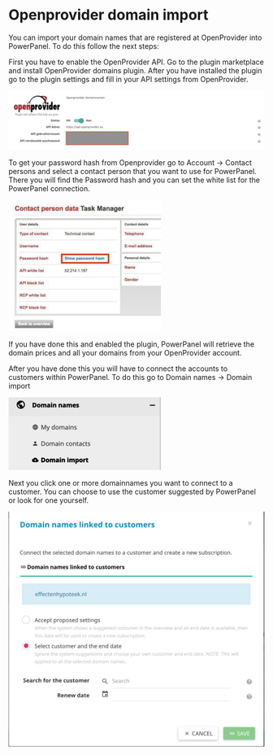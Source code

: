 # Openprovider domain import

You can import your domain names that are registered at OpenProvider into PowerPanel.
To do this follow the next steps:

First you have to enable the OpenProvider API.
Go to the plugin marketplace and install OpenProvider domains plugin. After you have installed the plugin go to the plugin settings and fill in your API settings from OpenProvider.

![openprovider settings](/images/openprovider_api_settings.png)

To get your password hash from Openprovider go to Account -> Contact persons and select a contact person that you want to use for PowerPanel.
There you will find the Password hash and you can set the white list for the PowerPanel connection.

![Openprovider api password hash](/images/openprovider_api_settings_passwordhash.jpg)

If you have done this and enabled the plugin, PowerPanel will retrieve the domain prices and all your domains from your OpenProvider account.

After you have done this you will have to connect the accounts to customers within PowerPanel. To do this go to Domain names -> Domain import

![Domain import menu](/images/domain_import_menu.png)

Next you click one or more domainnames you want to connect to a customer. You can choose to use the customer suggested by PowerPanel or look for one yourself.

![Link domain to customer](/images/domain_import_link_customer.png)

